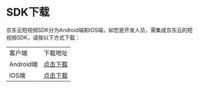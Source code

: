 # SDK下载

京东云短视频SDK分为Android端和IOS端，如您是开发人员，需集成京东云的短视频SDK，请按以下方式下载：  

<table>
<tr>
    <td>客户端</td>
    <td>下载地址</td>
</tr>
<tr>
    <td>Android端</td>
    <td><a href="https://sdk-publish.oss.cn-north-1.jcloudcs.com/sdk/jdcloud_streamer_ios.zip">点击下载</a><br/> </td>
</tr>
<tr>
    <td>IOS端</td>
    <td><a href="https://sdk-publish.oss.cn-north-1.jcloudcs.com/sdk/jdcloud_streamer_ios.zip">点击下载</a><br/> </td>
